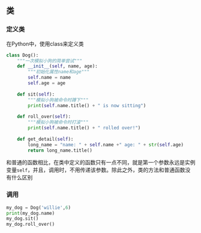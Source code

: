 ## 类

### 定义类

在Python中，使用class来定义类

```python
class Dog():
    """一次模拟小狗的简单尝试"""
    def __init__(self, name, age):
        """初始化属性name和age"""
        self.name = name
        self.age = age
        
    def sit(self):
        """模拟小狗被命令时蹲下"""
        print(self.name.title() + " is now sitting")
        
    def roll_over(self):
        """模拟小狗被命令时打滚"""
        print(self.name.title() + " rolled over!")
        
    def get_detail(self):
        long_name = "name: " + self.name +" age: " + str(self.age)
        return long_name.title()
```

和普通的函数相比，在类中定义的函数只有一点不同，就是第一个参数永远是实例变量`self`，并且，调用时，不用传递该参数。除此之外，类的方法和普通函数没有什么区别

### 调用

```python
my_dog = Dog('willie',6)
print(my_dog.name)
my_dog.sit()
my_dog.roll_over()
```

